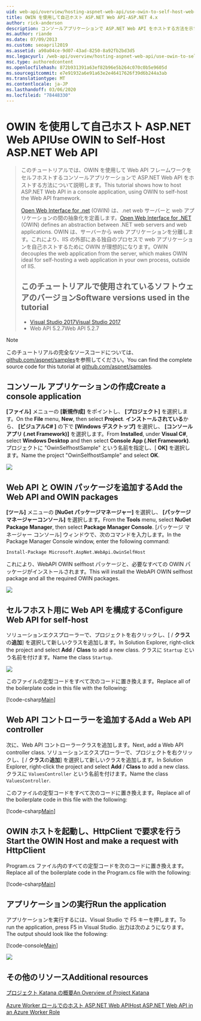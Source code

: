 ```yaml
---
uid: web-api/overview/hosting-aspnet-web-api/use-owin-to-self-host-web-api
title: OWIN を使用して自己ホスト ASP.NET Web API-ASP.NET 4.x
author: rick-anderson
description: コンソールアプリケーションで ASP.NET Web API をホストする方法を示すコードを使用したチュートリアルです。
ms.author: riande
ms.date: 07/09/2013
ms.custom: seoapril2019
ms.assetid: a90a04ce-9d07-43ad-8250-8a92fb2bd3d5
msc.legacyurl: /web-api/overview/hosting-aspnet-web-api/use-owin-to-self-host-web-api
msc.type: authoredcontent
ms.openlocfilehash: 872b931391a63ef82b96e5b264c070c0b5e9605d
ms.sourcegitcommit: e7e91932a6e91a63e2e46417626f39d6b244a3ab
ms.translationtype: MT
ms.contentlocale: ja-JP
ms.lasthandoff: 03/06/2020
ms.locfileid: "78448330"
---
```

# <a name="use-owin-to-self-host-aspnet-web-api"></a><span data-ttu-id="1c1a7-103">OWIN を使用して自己ホスト ASP.NET Web API</span><span class="sxs-lookup"><span data-stu-id="1c1a7-103">Use OWIN to Self-Host ASP.NET Web API</span></span> 

> <span data-ttu-id="1c1a7-104">このチュートリアルでは、OWIN を使用して Web API フレームワークをセルフホストするコンソールアプリケーションで ASP.NET Web API をホストする方法について説明します。</span><span class="sxs-lookup"><span data-stu-id="1c1a7-104">This tutorial shows how to host ASP.NET Web API in a console application, using OWIN to self-host the Web API framework.</span></span>
>
> <span data-ttu-id="1c1a7-105">[Open Web Interface for .net](http://owin.org) (OWIN) は、.net web サーバーと web アプリケーションの間の抽象化を定義します。</span><span class="sxs-lookup"><span data-stu-id="1c1a7-105">[Open Web Interface for .NET](http://owin.org) (OWIN) defines an abstraction between .NET web servers and web applications.</span></span> <span data-ttu-id="1c1a7-106">OWIN は、サーバーから web アプリケーションを分離します。これにより、IIS の外部にある独自のプロセスで web アプリケーションを自己ホストするために OWIN が理想的になります。</span><span class="sxs-lookup"><span data-stu-id="1c1a7-106">OWIN decouples the web application from the server, which makes OWIN ideal for self-hosting a web application in your own process, outside of IIS.</span></span>
>
> ## <a name="software-versions-used-in-the-tutorial"></a><span data-ttu-id="1c1a7-107">このチュートリアルで使用されているソフトウェアのバージョン</span><span class="sxs-lookup"><span data-stu-id="1c1a7-107">Software versions used in the tutorial</span></span>
>
>
> - [<span data-ttu-id="1c1a7-108">Visual Studio 2017</span><span class="sxs-lookup"><span data-stu-id="1c1a7-108">Visual Studio 2017</span></span>](https://visualstudio.microsoft.com/downloads/) 
> - <span data-ttu-id="1c1a7-109">Web API 5.2.7</span><span class="sxs-lookup"><span data-stu-id="1c1a7-109">Web API 5.2.7</span></span>

> [!NOTE]
> <span data-ttu-id="1c1a7-110">このチュートリアルの完全なソースコードについては、 [github.com/aspnet/samples](https://github.com/aspnet/samples/tree/master/samples/aspnet/WebApi/OwinSelfhostSample)を参照してください。</span><span class="sxs-lookup"><span data-stu-id="1c1a7-110">You can find the complete source code for this tutorial at [github.com/aspnet/samples](https://github.com/aspnet/samples/tree/master/samples/aspnet/WebApi/OwinSelfhostSample).</span></span>

## <a name="create-a-console-application"></a><span data-ttu-id="1c1a7-111">コンソール アプリケーションの作成</span><span class="sxs-lookup"><span data-stu-id="1c1a7-111">Create a console application</span></span>

<span data-ttu-id="1c1a7-112">**[ファイル]** メニューの **[新規作成]** をポイントし、 **[プロジェクト]** を選択します。</span><span class="sxs-lookup"><span data-stu-id="1c1a7-112">On the **File** menu,  **New**, then select **Project**.</span></span> <span data-ttu-id="1c1a7-113">**インストールされている**から、 **[ビジュアルC# ]** の下で **[Windows デスクトップ]** を選択し、 **[コンソールアプリ (.net Framework)]** を選択します。</span><span class="sxs-lookup"><span data-stu-id="1c1a7-113">From **Installed**, under **Visual C#**, select **Windows Desktop** and then select **Console App (.Net Framework)**.</span></span> <span data-ttu-id="1c1a7-114">プロジェクトに "OwinSelfhostSample" という名前を指定し、[ **OK]** を選択します。</span><span class="sxs-lookup"><span data-stu-id="1c1a7-114">Name the project "OwinSelfhostSample" and select **OK**.</span></span>

[![](use-owin-to-self-host-web-api/_static/image7.png)](use-owin-to-self-host-web-api/_static/image7.png)

## <a name="add-the-web-api-and-owin-packages"></a><span data-ttu-id="1c1a7-115">Web API と OWIN パッケージを追加する</span><span class="sxs-lookup"><span data-stu-id="1c1a7-115">Add the Web API and OWIN packages</span></span>

<span data-ttu-id="1c1a7-116">**[ツール]** メニューの **[NuGet パッケージマネージャー]** を選択し、 **[パッケージマネージャーコンソール]** を選択します。</span><span class="sxs-lookup"><span data-stu-id="1c1a7-116">From the **Tools** menu, select **NuGet Package Manager**, then select **Package Manager Console**.</span></span> <span data-ttu-id="1c1a7-117">[パッケージ マネージャー コンソール] ウィンドウで、次のコマンドを入力します。</span><span class="sxs-lookup"><span data-stu-id="1c1a7-117">In the Package Manager Console window, enter the following command:</span></span>

`Install-Package Microsoft.AspNet.WebApi.OwinSelfHost`

<span data-ttu-id="1c1a7-118">これにより、WebAPI OWIN selfhost パッケージと、必要なすべての OWIN パッケージがインストールされます。</span><span class="sxs-lookup"><span data-stu-id="1c1a7-118">This will install the WebAPI OWIN selfhost package and all the required OWIN packages.</span></span>

[![](use-owin-to-self-host-web-api/_static/image4.png)](use-owin-to-self-host-web-api/_static/image3.png)

## <a name="configure-web-api-for-self-host"></a><span data-ttu-id="1c1a7-119">セルフホスト用に Web API を構成する</span><span class="sxs-lookup"><span data-stu-id="1c1a7-119">Configure Web API for self-host</span></span>

<span data-ttu-id="1c1a7-120">ソリューションエクスプローラーで、プロジェクトを右クリックし、[ / **クラス**の**追加**] を選択して新しいクラスを追加します。</span><span class="sxs-lookup"><span data-stu-id="1c1a7-120">In Solution Explorer, right-click the project and select **Add** / **Class** to add a new class.</span></span> <span data-ttu-id="1c1a7-121">クラスに `Startup` という名前を付けます。</span><span class="sxs-lookup"><span data-stu-id="1c1a7-121">Name the class `Startup`.</span></span>

![](use-owin-to-self-host-web-api/_static/image5.png)

<span data-ttu-id="1c1a7-122">このファイルの定型コードをすべて次のコードに置き換えます。</span><span class="sxs-lookup"><span data-stu-id="1c1a7-122">Replace all of the boilerplate code in this file with the following:</span></span>

[!code-csharp[Main](use-owin-to-self-host-web-api/samples/sample1.cs)]

## <a name="add-a-web-api-controller"></a><span data-ttu-id="1c1a7-123">Web API コントローラーを追加する</span><span class="sxs-lookup"><span data-stu-id="1c1a7-123">Add a Web API controller</span></span>

<span data-ttu-id="1c1a7-124">次に、Web API コントローラークラスを追加します。</span><span class="sxs-lookup"><span data-stu-id="1c1a7-124">Next, add a Web API controller class.</span></span> <span data-ttu-id="1c1a7-125">ソリューションエクスプローラーで、プロジェクトを右クリックし、[ / **クラス**の**追加**] を選択して新しいクラスを追加します。</span><span class="sxs-lookup"><span data-stu-id="1c1a7-125">In Solution Explorer, right-click the project and select **Add** / **Class** to add a new class.</span></span> <span data-ttu-id="1c1a7-126">クラスに `ValuesController` という名前を付けます。</span><span class="sxs-lookup"><span data-stu-id="1c1a7-126">Name the class `ValuesController`.</span></span>

<span data-ttu-id="1c1a7-127">このファイルの定型コードをすべて次のコードに置き換えます。</span><span class="sxs-lookup"><span data-stu-id="1c1a7-127">Replace all of the boilerplate code in this file with the following:</span></span>

[!code-csharp[Main](use-owin-to-self-host-web-api/samples/sample2.cs)]

## <a name="start-the-owin-host-and-make-a-request-with-httpclient"></a><span data-ttu-id="1c1a7-128">OWIN ホストを起動し、HttpClient で要求を行う</span><span class="sxs-lookup"><span data-stu-id="1c1a7-128">Start the OWIN Host and make a request with HttpClient</span></span>

<span data-ttu-id="1c1a7-129">Program.cs ファイル内のすべての定型コードを次のコードに置き換えます。</span><span class="sxs-lookup"><span data-stu-id="1c1a7-129">Replace all of the boilerplate code in the Program.cs file with the following:</span></span>

[!code-csharp[Main](use-owin-to-self-host-web-api/samples/sample3.cs)]

## <a name="run-the-application"></a><span data-ttu-id="1c1a7-130">アプリケーションの実行</span><span class="sxs-lookup"><span data-stu-id="1c1a7-130">Run the application</span></span>

<span data-ttu-id="1c1a7-131">アプリケーションを実行するには、Visual Studio で F5 キーを押します。</span><span class="sxs-lookup"><span data-stu-id="1c1a7-131">To run the application, press F5 in Visual Studio.</span></span> <span data-ttu-id="1c1a7-132">出力は次のようになります。</span><span class="sxs-lookup"><span data-stu-id="1c1a7-132">The output should look like the following:</span></span>

[!code-console[Main](use-owin-to-self-host-web-api/samples/sample4.cmd)]

![](use-owin-to-self-host-web-api/_static/image6.png)

## <a name="additional-resources"></a><span data-ttu-id="1c1a7-133">その他のリソース</span><span class="sxs-lookup"><span data-stu-id="1c1a7-133">Additional resources</span></span>

[<span data-ttu-id="1c1a7-134">プロジェクト Katana の概要</span><span class="sxs-lookup"><span data-stu-id="1c1a7-134">An Overview of Project Katana</span></span>](../../../aspnet/overview/owin-and-katana/an-overview-of-project-katana.md)

[<span data-ttu-id="1c1a7-135">Azure Worker ロールでのホスト ASP.NET Web API</span><span class="sxs-lookup"><span data-stu-id="1c1a7-135">Host ASP.NET Web API in an Azure Worker Role</span></span>](host-aspnet-web-api-in-an-azure-worker-role.md)
